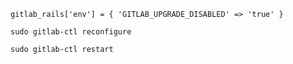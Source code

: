 ```
gitlab_rails['env'] = { 'GITLAB_UPGRADE_DISABLED' => 'true' }
```

```
sudo gitlab-ctl reconfigure
```

```
sudo gitlab-ctl restart
```
